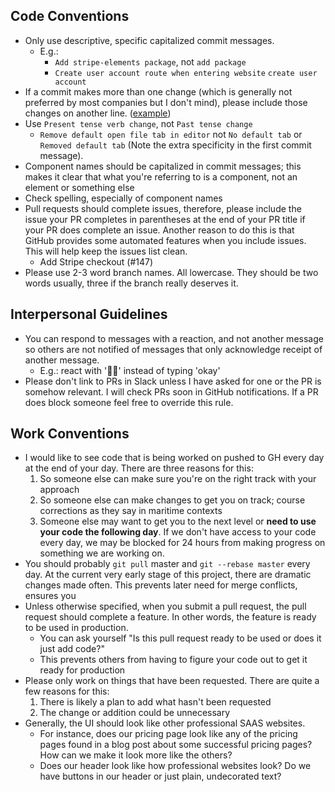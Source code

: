 
 ## Code Conventions
- Only use descriptive, specific capitalized commit messages. 
  - E.g.: 
    - `Add stripe-elements package`, not `add package`
    - `Create user account route when entering website` `create user account`
-  If a commit makes more than one change (which is generally not preferred by most companies but I don't mind), please include those changes on another line. ([example](https://github.com/GoFireWork/firework-api/commit/720affeeed87a8ce8feb0433af771108609b56e5))
- Use `Present tense verb change`, not `Past tense change`
    - `Remove default open file tab in editor` not `No default tab` or `Removed default tab` (Note the extra specificity in the first commit message).
- Component names should be capitalized in commit messages; this makes it clear that what you're referring to is a component, not an element or something else
- Check spelling, especially of component names
- Pull requests should complete issues, therefore, please include the issue your PR completes in parentheses at the end of your PR title if your PR does complete an issue. Another reason to do this is that GitHub provides some automated features when you include issues.  This will help keep the issues list clean.
  - Add Stripe checkout (#147)
- Please use 2-3 word branch names. All lowercase. They should be two words usually, three if the branch really deserves it.

## Interpersonal Guidelines
- You can respond to messages with a reaction, and not another message so others are not notified of messages that only acknowledge receipt of another message.
  - E.g.: react with '👍🏼' instead of typing 'okay'
- Please don't link to PRs in Slack unless I have asked for one or the PR is somehow relevant.  I will check PRs soon in GitHub notifications. If a PR does block someone feel free to override this rule.

## Work Conventions

- I would like to see code that is being worked on pushed to GH every day at the end of your day. There are three reasons for this:
  1. So someone else can make sure you're on the right track with your approach
  2. So someone else can make changes to get you on track; course corrections as they say in maritime contexts
  3. Someone else may want to get you to the next level or __need to use your code the following day__. If we don't have access to your code every day, we may be blocked for 24 hours from making progress on something we are working on.
- You should probably `git pull` master and `git --rebase master` every day. At the current very early stage of this project, there are dramatic changes made often.  This prevents later need for merge conflicts, ensures you
- Unless otherwise specified, when you submit a pull request, the pull request should complete a feature.  In other words, the feature is ready to be used in production.
  - You can ask yourself "Is this pull request ready to be used or does it just add code?"
  - This prevents others from having to figure your code out to get it ready for production
- Please only work on things that have been requested. There are quite a few reasons for this:
  1. There is likely a plan to add what hasn't been requested
  2. The change or addition could be unnecessary
- Generally, the UI should look like other professional SAAS websites. 
  - For instance, does our pricing page look like any of the pricing pages found in a blog post about some successful pricing pages?  How can we make it look more like the others?
  - Does our header look like how professional websites look? Do we have buttons in our header or just plain, undecorated text?



